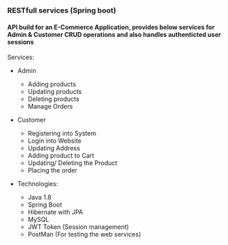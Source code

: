### RESTfull services (Spring boot)
#### API build for an E-Commerce Application, provides below services for Admin & Customer CRUD operations and also handles authenticted user sessions 
Services:
* Admin
  * Adding products
  * Updating products
  * Deleting products
  * Manage Orders
* Customer
  * Registering into System
  * Login into Website
  * Updating Address
  * Adding product to Cart
  * Updating/ Deleting the Product
  * Placing the order

* Technologies: 
  * Java 1.8
  * Spring Boot
  * Hibernate with JPA 
  * MySQL
  * JWT Token (Session management)
  * PostMan (For testing the web services)
